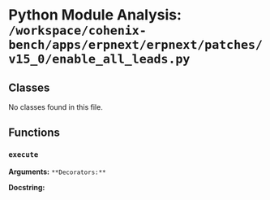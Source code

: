# Python Module Analysis: `/workspace/cohenix-bench/apps/erpnext/erpnext/patches/v15_0/enable_all_leads.py`

## Classes

No classes found in this file.


## Functions

### `execute`
**Arguments:** ``
**Decorators:** ``

**Docstring:**
```

```


